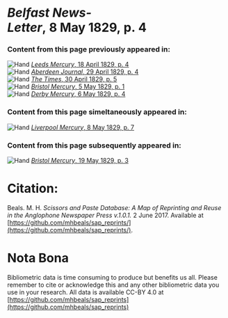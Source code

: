 # *Belfast News-Letter*, 8 May 1829, p. 4  
  
### Content from this page previously appeared in:  
![Hand](http://scissorsandpaste.net/wp-content/uploads/2017/06/smallhandpointer.png) [*Leeds Mercury*, 18 April 1829, p. 4](https://mhbeals.github.io/sap_html/Leeds-Mercury/Leeds-Mercury-18-April-1829-p-4)  
![Hand](http://scissorsandpaste.net/wp-content/uploads/2017/06/smallhandpointer.png) [*Aberdeen Journal*, 29 April 1829, p. 4](https://mhbeals.github.io/sap_html/Aberdeen-Journal/Aberdeen-Journal-29-April-1829-p-4)  
![Hand](http://scissorsandpaste.net/wp-content/uploads/2017/06/smallhandpointer.png) [*The Times*, 30 April 1829, p. 5](https://mhbeals.github.io/sap_html/The-Times/The-Times-30-April-1829-p-5)  
![Hand](http://scissorsandpaste.net/wp-content/uploads/2017/06/smallhandpointer.png) [*Bristol Mercury*, 5 May 1829, p. 1](https://mhbeals.github.io/sap_html/Bristol-Mercury/Bristol-Mercury-5-May-1829-p-1)  
![Hand](http://scissorsandpaste.net/wp-content/uploads/2017/06/smallhandpointer.png) [*Derby Mercury*, 6 May 1829, p. 4](https://mhbeals.github.io/sap_html/Derby-Mercury/Derby-Mercury-6-May-1829-p-4)  
  
### Content from this page simeltaneously appeared in:  
![Hand](http://scissorsandpaste.net/wp-content/uploads/2017/06/smallhandpointer.png) [*Liverpool Mercury*, 8 May 1829, p. 7](https://mhbeals.github.io/sap_html/Liverpool-Mercury/Liverpool-Mercury-8-May-1829-p-7)  
  
### Content from this page subsequently appeared in:  
![Hand](http://scissorsandpaste.net/wp-content/uploads/2017/06/smallhandpointer.png) [*Bristol Mercury*, 19 May 1829, p. 3](https://mhbeals.github.io/sap_html/Bristol-Mercury/Bristol-Mercury-19-May-1829-p-3)  


# Citation: 

Beals. M. H. *Scissors and Paste Database: A Map of Reprinting and Reuse in the Anglophone Newspaper Press v.1.0.1.* 2 June 2017. Available at [https://github.com/mhbeals/sap_reprints/](https://github.com/mhbeals/sap_reprints/). 

# Nota Bona

Bibliometric data is time consuming to produce but benefits us all. Please remember to cite or acknowledge this and any other bibliometric data you use in your research. All data is available CC-BY 4.0 at [https://github.com/mhbeals/sap_reprints](https://github.com/mhbeals/sap_reprints)